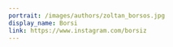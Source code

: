 ```yaml
---
portrait: /images/authors/zoltan_borsos.jpg
display_name: Borsi
link: https://www.instagram.com/borsiz
---
```


